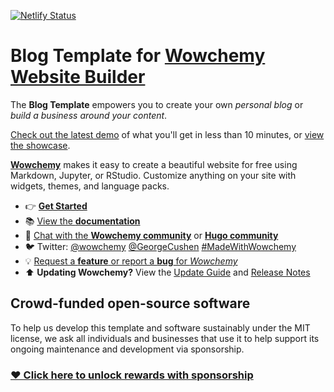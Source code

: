 [![Netlify Status](https://api.netlify.com/api/v1/badges/b9693837-74f6-4445-94b0-644e9583ef07/deploy-status)](https://app.netlify.com/sites/awesome-kepler-a2b0e7/deploys)

<!--<p align="center"><a href="https://wowchemy.com" target="_blank" rel="noopener"><img src="https://sourcethemes.com/academic/img/logo_200px.png" alt="Wowchemy Website Builder"></a></p>-->

# Blog Template for [Wowchemy Website Builder](https://wowchemy.com)

The **Blog Template** empowers you to create your own *personal blog* or *build a business around your content*.

[Check out the latest demo](https://hugo-blog-starter.netlify.app/) of what you'll get in less than 10 minutes, or [view the showcase](https://wowchemy.com/user-stories/).

[**Wowchemy**](https://github.com/wowchemy/wowchemy-hugo-modules/) makes it easy to create a beautiful website for free using Markdown, Jupyter, or RStudio. Customize anything on your site with widgets, themes, and language packs.

- 👉 [**Get Started**](https://wowchemy.com/docs/install/)
- 📚 [View the **documentation**](https://wowchemy.com/docs/)
- 💬 [Chat with the **Wowchemy community**](https://discord.gg/z8wNYzb) or [**Hugo community**](https://discourse.gohugo.io)
- 🐦 Twitter: [@wowchemy](https://twitter.com/wowchemy) [@GeorgeCushen](https://twitter.com/GeorgeCushen) [#MadeWithWowchemy](https://twitter.com/search?q=(%23MadeWithWowchemy%20OR%20%23MadeWithAcademic)&src=typed_query)
- 💡 [Request a **feature** or report a **bug** for _Wowchemy_](https://github.com/wowchemy/wowchemy-hugo-modules/issues)
- ⬆️ **Updating Wowchemy?** View the [Update Guide](https://wowchemy.com/docs/update/) and [Release Notes](https://wowchemy.com/updates/)

## Crowd-funded open-source software

To help us develop this template and software sustainably under the MIT license, we ask all individuals and businesses that use it to help support its ongoing maintenance and development via sponsorship.

### [❤️ Click here to unlock rewards with sponsorship](https://wowchemy.com/plans/)

<!--
[![Screenshot]()](https://github.com/wowchemy/starter-blog)
-->

<!--
[![](https://ga-beacon.appspot.com/UA-78646709-2/starter-blog/readme?pixel)](https://github.com/igrigorik/ga-beacon)
-->
